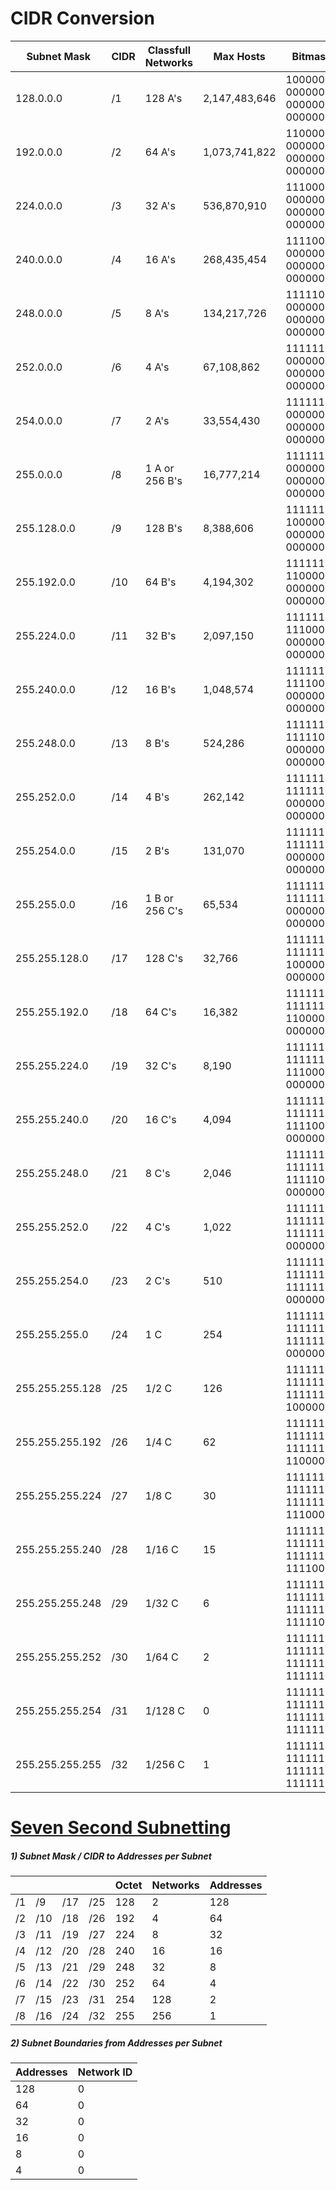 # CIDR Conversion
| Subnet Mask     | CIDR | Classfull Networks | Max Hosts     | Bitmask                             |
|-----------------|------|--------------------|---------------|-------------------------------------|
| 128.0.0.0       | /1   |            128 A's | 2,147,483,646 | 10000000 00000000 00000000 00000000 |
| 192.0.0.0       | /2   |             64 A's | 1,073,741,822 | 11000000 00000000 00000000 00000000 |
| 224.0.0.0       | /3   |             32 A's |   536,870,910 | 11100000 00000000 00000000 00000000 |
| 240.0.0.0       | /4   |             16 A's |   268,435,454 | 11110000 00000000 00000000 00000000 |
| 248.0.0.0       | /5   |              8 A's |   134,217,726 | 11111000 00000000 00000000 00000000 |
| 252.0.0.0       | /6   |              4 A's |    67,108,862 | 11111100 00000000 00000000 00000000 |
| 254.0.0.0       | /7   |              2 A's |    33,554,430 | 11111110 00000000 00000000 00000000 |
| 255.0.0.0       | /8   |     1 A or 256 B's |    16,777,214 | 11111111 00000000 00000000 00000000 |
| 255.128.0.0     | /9   |            128 B's |     8,388,606 | 11111111 10000000 00000000 00000000 |
| 255.192.0.0     | /10  |             64 B's |     4,194,302 | 11111111 11000000 00000000 00000000 |
| 255.224.0.0     | /11  |             32 B's |     2,097,150 | 11111111 11100000 00000000 00000000 |
| 255.240.0.0     | /12  |             16 B's |     1,048,574 | 11111111 11110000 00000000 00000000 |
| 255.248.0.0     | /13  |              8 B's |       524,286 | 11111111 11111000 00000000 00000000 |
| 255.252.0.0     | /14  |              4 B's |       262,142 | 11111111 11111100 00000000 00000000 |
| 255.254.0.0     | /15  |              2 B's |       131,070 | 11111111 11111110 00000000 00000000 |
| 255.255.0.0     | /16  |     1 B or 256 C's |        65,534 | 11111111 11111111 00000000 00000000 |
| 255.255.128.0   | /17  |            128 C's |        32,766 | 11111111 11111111 10000000 00000000 |
| 255.255.192.0   | /18  |             64 C's |        16,382 | 11111111 11111111 11000000 00000000 |
| 255.255.224.0   | /19  |             32 C's |         8,190 | 11111111 11111111 11100000 00000000 |
| 255.255.240.0   | /20  |             16 C's |         4,094 | 11111111 11111111 11110000 00000000 |
| 255.255.248.0   | /21  |              8 C's |         2,046 | 11111111 11111111 11111000 00000000 |
| 255.255.252.0   | /22  |              4 C's |         1,022 | 11111111 11111111 11111100 00000000 |
| 255.255.254.0   | /23  |              2 C's |           510 | 11111111 11111111 11111110 00000000 |
| 255.255.255.0   | /24  |                1 C |           254 | 11111111 11111111 11111111 00000000 |
| 255.255.255.128 | /25  |              1/2 C |           126 | 11111111 11111111 11111111 10000000 |
| 255.255.255.192 | /26  |              1/4 C |            62 | 11111111 11111111 11111111 11000000 |
| 255.255.255.224 | /27  |              1/8 C |            30 | 11111111 11111111 11111111 11100000 |
| 255.255.255.240 | /28  |             1/16 C |            15 | 11111111 11111111 11111111 11110000 |
| 255.255.255.248 | /29  |             1/32 C |             6 | 11111111 11111111 11111111 11111000 |
| 255.255.255.252 | /30  |             1/64 C |             2 | 11111111 11111111 11111111 11111100 |
| 255.255.255.254 | /31  |            1/128 C |             0 | 11111111 11111111 11111111 11111110 |
| 255.255.255.255 | /32  |            1/256 C |             1 | 11111111 11111111 11111111 11111111 |

# [Seven Second Subnetting](https://www.youtube.com/watch?v=ZxAwQB8TZsM)
##### 1) Subnet Mask / CIDR to Addresses per Subnet
|    |     |     |     | Octet | Networks | Addresses |
|----|-----|-----|-----|-------|----------|-----------| 
| /1 | /9  | /17 | /25 | 128   | 2        | 128       |
| /2 | /10 | /18 | /26 | 192   | 4        | 64        |
| /3 | /11 | /19 | /27 | 224   | 8        | 32        |
| /4 | /12 | /20 | /28 | 240   | 16       | 16        |
| /5 | /13 | /21 | /29 | 248   | 32       | 8         |
| /6 | /14 | /22 | /30 | 252   | 64       | 4         |
| /7 | /15 | /23 | /31 | 254   | 128      | 2         |
| /8 | /16 | /24 | /32 | 255   | 256      | 1         |

##### 2) Subnet Boundaries from Addresses per Subnet
| Addresses | Network ID | 
|-----------|------------|
|       128 |          0 | 128 | 256 |
|        64 |          0 |  64 | 128 | 192 | 256 |
|        32 |          0 |  32 |  64 |  96 | 128 | 160 | 192 | 224 | 256 |
|        16 |          0 |  16 |  32 |  48 |  64 |  80 |  96 | 112 | 128 | 144 | 160 | 176 | 192 | 208 | 224 | 240 | 256 |
|         8 |          0 |   8 |  16 |  24 |  32 |  40 |  48 |  56 |  64 |  72 |  80 |  88 |  96 | 104 | 112 | 120 | 128 | 255 | 136 | 144 | 152 | 160 | 168 | 176 | 184 | 192 | 200 | 208 | 216 | 224 | 232 | 240 | 248 | 256 |
|         4 |          0 |   4 |   8 |  12 |  36 |  20 |  24 |  28 |  32 |  36 |  40 |  44 |  48 |  52 |  56 |  60 |  64 |  68 |  72 |  76 |  80 |  84 |  88 |  92 |  96 | 100 | 104 | 108 | 112 | 116 | 120 | 124 | 128 | 132 | 136 | 140 | 144 | 148 | 152 | 156 | 160 | 164 | 168 | 172 | 176 | 180 | 184 | 188 | 192 | 196 | 200 | 204 | 208 | 212 | 216 | 220 | 224 | 228 | 232 | 236 | 240 | 244 | 248 | 252 | 256 |